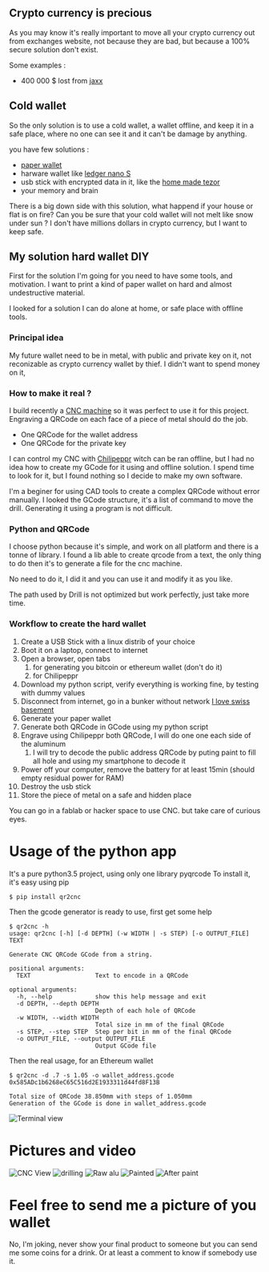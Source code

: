 ## Crypto currency is precious

As you may know it's really important to move all your crypto currency out from exchanges website, not because they are bad, but because a 100% secure solution don't exist. 

Some examples : 
- 400 000 $ lost from [jaxx](https://www.cryptocoinsnews.com/users-report-losing-400000-due-to-jaxx-wallet-vulnerability/)

## Cold wallet

So the only solution is to use a cold wallet, a wallet offline, and keep it in a safe place, where no one can see it and it can't be damage by anything.

you have few solutions :
- [paper wallet](https://www.bitaddress.org)
- harware wallet like [ledger nano S](https://www.ledgerwallet.com/products/ledger-nano-s)
- usb stick with encrypted data in it, like the [home made tezor](https://steemit.com/trezor/@furion/build-yourself-a-trezor)
- your memory and brain

There is a big down side with this solution, what happend if your house or flat is on fire? Can you be sure that your cold wallet will not melt like snow under sun ? I don't have millions dollars in crypto currency, but I want to keep safe.

## My solution hard wallet DIY

First for the solution I'm going for you need to have some tools, and motivation. I want to print a kind of paper wallet on hard and almost undestructive material.

I looked for a solution I can do alone at home, or safe place with offline tools.

### Principal idea

My future wallet need to be in metal, with public and private key on it, not reconizable as crypto currency wallet by thief.
I didn't want to spend money on it,

### How to make it real ?

I build recently a [CNC machine](https://en.wikipedia.org/wiki/Numerical_control) so it was perfect to use it for this project. Engraving a QRCode on each face of a piece of metal should do the job.

- One QRCode for the wallet address
- One QRCode for the private key

I can control my CNC with [Chilipeppr](http://chilipeppr.com/grbl) witch can be ran offline, but I had no idea how to create my GCode for it using and offline solution. I spend time to look for it, but I found nothing so I decide to make my own software.

I'm a beginer for using CAD tools to create a complex QRCode without error manually. I looked the GCode structure, it's a list of command to move the drill. Generating it using a program is not difficult.

### Python and QRCode

I choose python because it's simple, and work on all platform and there is a tonne of library. I found a lib able to create qrcode from a text, the only thing to do then it's to generate a file for the cnc machine.

No need to do it, I did it and you can use it and modify it as you like.

The path used by Drill is not optimized but work perfectly, just take more time.

### Workflow to create the hard wallet

1. Create a USB Stick with a linux distrib of your choice
2. Boot it on a laptop, connect to internet
3. Open a browser, open tabs 
    1. for generating you bitcoin or ethereum wallet (don't do it)
    2. for Chilipeppr
4. Download my python script, verify everything is working fine, by testing with dummy values
5. Disconnect from internet, go in a bunker without network [I love swiss basement](https://www.swissinfo.ch/eng/prepared-for-anything_bunkers-for-all/995134)
6. Generate your paper wallet
7. Generate both QRCode in GCode using my python script
8. Engrave using Chilipeppr both QRCode, I will do one one each side of the aluminum
    1. I will try to decode the public address QRCode by puting paint to fill all hole and using my smartphone to decode it
9. Power off your computer, remove the battery for at least 15min (should empty residual power for RAM)
10. Destroy the usb stick
11. Store the piece of metal on a safe and hidden place

You can go in a fablab or hacker space to use CNC. but take care of curious eyes.

# Usage of the python app

It's a pure python3.5 project, using only one library pyqrcode
To install it, it's easy using pip

```
$ pip install qr2cnc
```

Then the gcode generator is ready to use, first get some help

```
$ qr2cnc -h
usage: qr2cnc [-h] [-d DEPTH] (-w WIDTH | -s STEP) [-o OUTPUT_FILE] TEXT

Generate CNC QRCode GCode from a string.

positional arguments:
  TEXT                  Text to encode in a QRCode

optional arguments:
  -h, --help            show this help message and exit
  -d DEPTH, --depth DEPTH
                        Depth of each hole of QRCode
  -w WIDTH, --width WIDTH
                        Total size in mm of the final QRCode
  -s STEP, --step STEP  Step per bit in mm of the final QRCode
  -o OUTPUT_FILE, --output OUTPUT_FILE
                        Output GCode file
```

Then the real usage, for an Ethereum wallet
```
$ qr2cnc -d .7 -s 1.05 -o wallet_address.gcode 0x585ADc1b6268eC65C516d2E1933311d44fd8F13B

Total size of QRCode 38.850mm with steps of 1.050mm
Generation of the GCode is done in wallet_address.gcode
```
![Terminal view](./imgs/terminal.png)


# Pictures and video

![CNC View](./imgs/chilipeppr.png)
![drilling](./imgs/sample.gif)
![Raw alu](./imgs/raw_aluminum.JPG)
![Painted](./imgs/painted.JPG)
![After paint](./imgs/after_paint.jpeg)

# Feel free to send me a picture of you wallet

No, I'm joking, never show your final product to someone but you can send me some coins for a drink. Or at least a comment to know if somebody use it.
